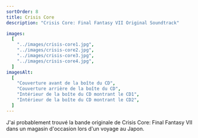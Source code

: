 ```yaml
---
sortOrder: 8
title: Crisis Core
description: "Crisis Core: Final Fantasy VII Original Soundtrack"

images:
  [
    "../images/crisis-core1.jpg",
    "../images/crisis-core2.jpg",
    "../images/crisis-core3.jpg",
    "../images/crisis-core4.jpg",
  ]
imagesAlt:
  [
    "Couverture avant de la boîte du CD",
    "Couverture arrière de la boîte du CD",
    "Intérieur de la boîte du CD montrant le CD1",
    "Intérieur de la boîte du CD montrant le CD2",
  ]
---
```


J'ai probablement trouvé la bande originale de Crisis Core: Final Fantasy VII dans un magasin d'occasion lors d'un voyage au Japon.
